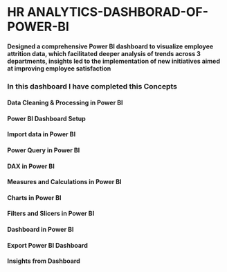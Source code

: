 # HR ANALYTICS-DASHBORAD-OF-POWER-BI
#### Designed a comprehensive Power BI dashboard to visualize employee attrition data, which facilitated deeper analysis of trends across 3 departments, insights led to the implementation of new initiatives aimed at improving employee satisfaction
### In this dashboard I have completed this Concepts
#### Data Cleaning & Processing in Power BI
#### Power BI Dashboard Setup
#### Import data in Power BI
#### Power Query in Power BI
 #### DAX in Power BI
#### Measures and Calculations in Power BI
#### Charts in Power BI
#### Filters and Slicers in Power BI
#### Dashboard in Power BI 
#### Export Power BI Dashboard
#### Insights from Dashboard 
